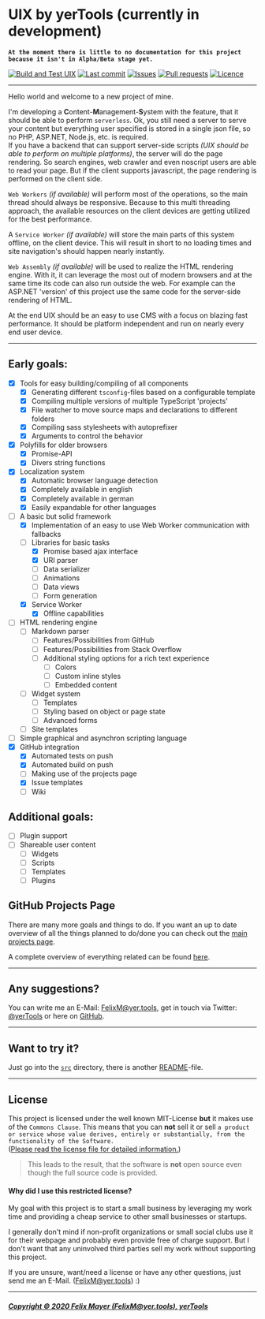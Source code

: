 # UIX by yerTools (currently in development)

**`At the moment there is little to no documentation for this project because it isn't in Alpha/Beta stage yet.`**

[![Build and Test UIX](https://github.com/yerTools/UIX/actions/workflows/build_and_test.yml/badge.svg?branch=master)](https://github.com/yerTools/UIX/actions/workflows/build_and_test.yml)
[![Last commit](https://img.shields.io/github/last-commit/yerTools/UIX)](https://github.com/yerTools/UIX/branches/all)
[![Issues](https://img.shields.io/github/issues-raw/yerTools/UIX)](https://github.com/yerTools/UIX/issues)
[![Pull requests](https://img.shields.io/github/issues-pr/yerTools/UIX)](https://github.com/yerTools/UIX/pulls)
[![Licence](https://img.shields.io/badge/license-MIT%20with%20Commons%20Clause-blue)](/LICENSE.md)

---

Hello world and welcome to a new project of mine.

I'm developing a **C**ontent-**M**anagement-**S**ystem with the feature, that it should be able to perform `serverless`.
Ok, you still need a server to serve your content but everything user specified is stored in a single json file, so no PHP, ASP.NET, Node.js, etc. is required.  
If you have a backend that can support server-side scripts *(UIX should be able to perform on multiple platforms)*, the server will do the page rendering.
So search engines, web crawler and even noscript users are able to read your page.
But if the client supports javascript, the page rendering is performed on the client side.

`Web Workers` *(if available)* will perform most of the operations, so the main thread should always be responsive.
Because to this multi threading approach, the available resources on the client devices are getting utilized for the best performance.

A `Service Worker` *(if available)* will store the main parts of this system offline, on the client device.
This will result in short to no loading times and site navigation's should happen nearly instantly.

`Web Assembly` *(if available)* will be used to realize the HTML rendering engine. With it, it can leverage the most out of modern browsers and at the same time its code can also run outside the web. For example can the ASP.NET 'version' of this project use the same code for the server-side rendering of HTML.

At the end UIX should be an easy to use CMS with a focus on blazing fast performance. It should be platform independent and run on nearly every end user device.

---

## Early goals:
- [x] Tools for easy building/compiling of all components
    - [x] Generating different `tsconfig`-files based on a configurable template
    - [x] Compiling multiple versions of multiple TypeScript 'projects'
    - [x] File watcher to move source maps and declarations to different folders
    - [x] Compiling sass stylesheets with autoprefixer
    - [x] Arguments to control the behavior
- [x] Polyfills for older browsers
    - [x] Promise-API
    - [x] Divers string functions
- [x] Localization system
    - [x] Automatic browser language detection
    - [x] Completely available in english
    - [x] Completely available in german
    - [x] Easily expandable for other languages
- [ ] A basic but solid framework
    - [x] Implementation of an easy to use Web Worker communication with fallbacks
    - [ ] Libraries for basic tasks
        - [x] Promise based ajax interface
        - [x] URI parser
        - [ ] Data serializer
        - [ ] Animations
        - [ ] Data views
        - [ ] Form generation
    - [x] Service Worker
        - [x] Offline capabilities
- [ ] HTML rendering engine
    - [ ] Markdown parser
        - [ ] Features/Possibilities from GitHub
        - [ ] Features/Possibilities from Stack Overflow
        - [ ] Additional styling options for a rich text experience
            - [ ] Colors
            - [ ] Custom inline styles
            - [ ] Embedded content
    - [ ] Widget system
        - [ ] Templates
        - [ ] Styling based on object or page state
        - [ ] Advanced forms
    - [ ] Site templates
- [ ] Simple graphical and asynchron scripting language
- [x] GitHub integration
    - [x] Automated tests on push
    - [x] Automated build on push
    - [ ] Making use of the projects page
    - [x] Issue templates
    - [ ] Wiki

## Additional goals:
- [ ] Plugin support
- [ ] Shareable user content
    - [ ] Widgets
    - [ ] Scripts
    - [ ] Templates
    - [ ] Plugins

## GitHub Projects Page
There are many more goals and things to do.
If you want an up to date overview of all the things planned to do/done you can check out the [main projects page](https://github.com/yerTools/UIX/projects/2).

A complete overview of everything related can be found [here](https://github.com/yerTools/UIX/projects).

---

## Any suggestions?

You can write me an E-Mail: [FelixM@yer.tools](mailto:FelixM@yer.tools), get in touch via Twitter: [@yerTools](https://twitter.com/yerTools) or here on [GitHub](https://github.com/yerTools/UIX/issues).

---

## Want to try it?
Just go into the [`src`](/src/) directory, there is another [README](/src/README.md)-file.

---

## License

This project is licensed under the well known MIT-License **but** it makes use of the `Commons Clause`.
This means that you can **not** sell it or sell `a product or service whose value derives, entirely or substantially, from the functionality of the Software.`  
([Please read the license file for detailed information.](/LICENSE.md))

> This leads to the result, that the software is **not** open source even though the full source code is provided.

#### Why did I use this restricted license?
My goal with this project is to start a small business by leveraging my work time and providing a cheap service to other small businesses or startups.

I generally don't mind if non-profit organizations or small social clubs use it for their webpage and probably even provide free of charge support.
But I don't want that any uninvolved third parties sell my work without supporting this project.

If you are unsure, want/need a license or have any other questions, just send me an E-Mail. ([FelixM@yer.tools](mailto:FelixM@yer.tools)) :)

---

##### [Copyright © 2020 Felix Mayer (FelixM@yer.tools), yerTools](/LICENSE.md)